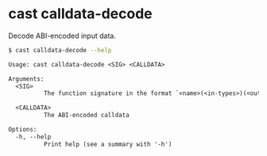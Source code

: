 # cast calldata-decode

Decode ABI-encoded input data.

```bash
$ cast calldata-decode --help
```

```txt
Usage: cast calldata-decode <SIG> <CALLDATA>

Arguments:
  <SIG>
          The function signature in the format `<name>(<in-types>)(<out-types>)`

  <CALLDATA>
          The ABI-encoded calldata

Options:
  -h, --help
          Print help (see a summary with '-h')
```